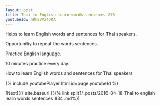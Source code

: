 ```yaml
---
layout: post
title: Thai to English learn words sentences 875 
youtubeId: hRkSVVz4QRA
---
```

 
 
Helps to learn English words and sentences for Thai speakers.

Opportunitiy to repeat the words sentences. 

Practice English language. 
 
10 minutes practice every day. 
 
How to learn English words and sentences for Thai speakers 
 
{% include youtubePlayer.html id=page.youtubeId %}
 
 
[Next]({{ site.baseurl }}{% link  split1/_posts/2016-04-18-Thai to english learn words sentences 834 .md%})
 
